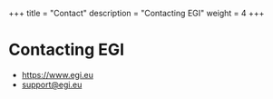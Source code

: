 +++
title = "Contact"
description = "Contacting EGI"
weight = 4
+++

# Contacting EGI

* https://www.egi.eu
* support@egi.eu
